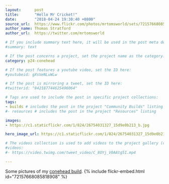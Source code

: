 ```yaml
---
layout:      post
title:       "Hello Mr Cricket!"
date:        "2018-04-24 19:30:40 +0800"
source_url:  https://www.flickr.com/photos/mrtomsworld/sets/72157668085818908
author_name: Thomas Stratford
author_url:  https://twitter.com/mrtomsworld

# If you include summary text here, it will be used in the post meta description instead of an excerpt from the post body
#summary: text

# If the post concerns a project, set the project name as the category:
category: p24-conehead

# If the post features a youtube video, set the ID here:
#youtubeid: gXsVeNLuWLw

# If the post is mirroring a tweet, set the ID here:
#twitterid: "842187744625496064"

# Tags are used to include the post in specific project collections:
tags:
- builds # includes the post in the project "Community Builds" listing
#- resources # includes the post in the project "Resources" listing

images:
- https://c1.staticflickr.com/1/824/26754031327_15d9e0b213_b.jpg

hero_image_url: https://c1.staticflickr.com/1/824/26754031327_15d9e0b213_b.jpg

# The videos collection is used to add videos to the project gallery (currently only mp4):
#videos:
#- https://video.twimg.com/tweet_video/C_8OYj_V0AAtg5I.mp4

---
```


Some pictures of my [conehead build](https://www.flickr.com/photos/mrtomsworld/sets/72157668085818908).
{% include flickr-embed.html id="72157668085818908" %}
